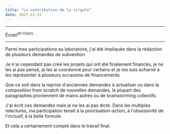 ```yaml
--- 
title: "La contribution de la virgule"
date: 2027-12-31
---
```


----

Écran<sup>en Cours</sup>

---------

Parmi mes participations au laboratoire, j'ai été impliquée dans la rédaction de plusieurs demandes de subvention. 

Je n'ai cependant pas créé les projets qui ont été finalement financés, je ne les ai pas pensé, je les ai coordonné pour certains et je me suis acharné à les représenter à plusieurs occasions de financements. 

Que ce soit dans la reprise d'anciennes demandes à actualiser ou dans la composition from scratch de nouvelles demandes, la plupart des paragraphes proviennent de mains autres ou de brainstorming collectifs. 

J'ai écrit ces demandes mais je ne les ai pas dicté. 
Dans les multiples relectures, ma participation tenait à la ponctuation-action, à l'obsessivité de l'inclusif, à la belle formule. 

Et cela a certainement compté dans le travail final. 